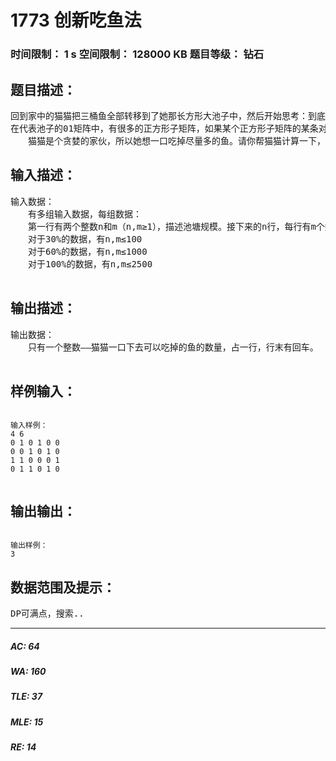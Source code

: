 # 1773 创新吃鱼法   
### 时间限制： 1 s     空间限制： 128000 KB     题目等级： 钻石  
## 题目描述：  

<pre>
回到家中的猫猫把三桶鱼全部转移到了她那长方形大池子中，然后开始思考：到底要以何种方法吃鱼呢（猫猫就是这么可爱，吃鱼也要想好吃法 ^_*）。她发现，把大池子视为01矩阵（0表示对应位置无鱼，1表示对应位置有鱼）有助于决定吃鱼策略。
在代表池子的01矩阵中，有很多的正方形子矩阵，如果某个正方形子矩阵的某条对角线上都有鱼，且此正方形子矩阵的其他地方无鱼，猫猫就可以从这个正方形子矩阵“对角线的一端”下口，只一吸，就能把对角线上的那一队鲜鱼吸入口中。
　　猫猫是个贪婪的家伙，所以她想一口吃掉尽量多的鱼。请你帮猫猫计算一下，她一口下去，最多可以吃掉多少条鱼？
</pre>
  
  
## 输入描述：  

<pre>
输入数据：
　　有多组输入数据，每组数据：
　　第一行有两个整数n和m（n,m≥1），描述池塘规模。接下来的n行，每行有m个数字（非“0”即“1”）。每两个数字之间用空格隔开。
　　对于30%的数据，有n,m≤100
　　对于60%的数据，有n,m≤1000
　　对于100%的数据，有n,m≤2500
 
</pre>
  
  
## 输出描述：  

<pre>
输出数据：
　　只有一个整数——猫猫一口下去可以吃掉的鱼的数量，占一行，行末有回车。
 
</pre>
  
  
## 样例输入：  

<pre><code>
输入样例：
4 6
0 1 0 1 0 0
0 0 1 0 1 0
1 1 0 0 0 1
0 1 1 0 1 0
 
</code></pre>
  
  
## 输出输出：  

<pre><code>
输出样例：
3
</code></pre>
  
  
## 数据范围及提示：  

<pre>
DP可满点，搜索..
</pre>
  
  
***  

##### AC: 64  
##### WA: 160  
##### TLE: 37  
##### MLE: 15  
##### RE: 14  
